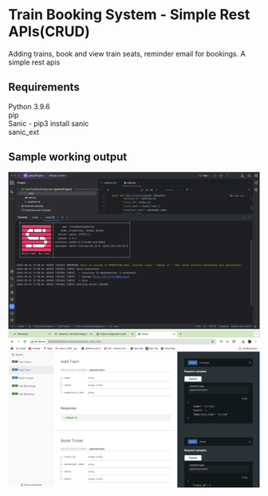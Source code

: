 # Train Booking System - Simple Rest APIs(CRUD)

Adding trains, book and view train seats, reminder email for bookings. A simple rest apis

## Requirements
Python 3.9.6<br/>
pip<br/>
Sanic - pip3 install sanic<br/>
sanic_ext <br/>


## Sample working output
![alt text](https://github.com/ramdevji/SimpleTrainTicket/blob/master/TrainTicketBooKingSystem/service_running.png) <br/>
![alt text](https://github.com/ramdevji/SimpleTrainTicket/blob/master/TrainTicketBooKingSystem/local_server_output.png)

